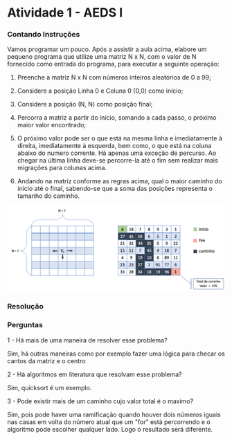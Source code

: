 <h1>Atividade 1 - AEDS I</h1>

<h3>Contando Instruções</h3>

<p>Vamos programar um pouco. Após a assistir a aula acima, elabore um pequeno programa que utilize uma matriz N x N, com o valor de N fornecido como entrada do programa, para executar a seguinte operação:

1) Preenche a matriz N x N com números inteiros aleatórios de 0 a 99;

2) Considere a posição Linha 0 e Coluna 0 (0,0) como início;

3) Considere a posição (N, N) como posição final;

4) Percorra a matriz a partir do início, somando a cada passo, o próximo maior valor encontrado;

5) O próximo valor pode ser o que está na mesma linha e imediatamente à direita, imediatamente à esquerda, bem como, o que está na coluna abaixo do numero corrente. Há apenas uma exceção de percurso. Ao chegar na última linha deve-se percorre-la até o fim sem realizar mais migrações para colunas acima. 

6) Andando na matriz conforme as regras acima, qual o maior caminho do início até o final, sabendo-se que a soma das posições representa o tamanho do caminho.</p>

<img src="tela.png">

<h3>Resolução</h3>

<h3>Perguntas</h3>

1 - Há mais de uma maneira de resolver esse problema?
<p>Sim, há outras maneiras como por exemplo fazer uma lógica para checar os cantos da matriz e o centro</p>

2 - Há algoritmos em literatura que resolvam esse problema?
<p>Sim, quicksort é um exemplo.</p>

3 - Pode existir mais de um caminho cujo valor total é o maximo?
<p>Sim, pois pode haver uma ramificação quando houver dois números iguais nas casas em volta do número atual que um "for" está percorrendo e o algoritmo pode escolher qualquer lado. Logo o resultado será diferente.</p>
